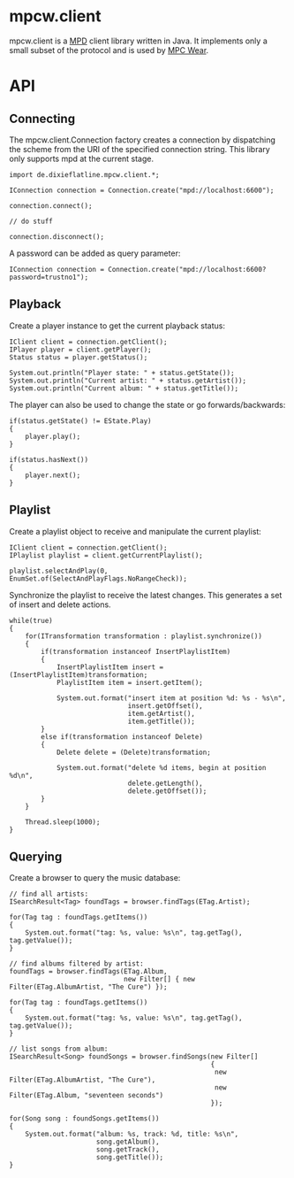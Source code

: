 # mpcw.client

mpcw.client is a [MPD](https://www.musicpd.org/) client library written in Java. It implements only a
small subset of the protocol and is used by [MPC Wear](https://github.com/20centaurifux/mpcw).

# API

## Connecting

The mpcw.client.Connection factory creates a connection by dispatching the
scheme from the URI of the specified connection string. This library only
supports mpd at the current stage.

```
import de.dixieflatline.mpcw.client.*;

IConnection connection = Connection.create("mpd://localhost:6600");

connection.connect();

// do stuff

connection.disconnect();
```

A password can be added as query parameter:

```
IConnection connection = Connection.create("mpd://localhost:6600?password=trustno1");
```

## Playback

Create a player instance to get the current playback status:

```
IClient client = connection.getClient();
IPlayer player = client.getPlayer();
Status status = player.getStatus();

System.out.println("Player state: " + status.getState());
System.out.println("Current artist: " + status.getArtist());
System.out.println("Current album: " + status.getTitle());
```

The player can also be used to change the state or go forwards/backwards:

```
if(status.getState() != EState.Play)
{			
	player.play();
}

if(status.hasNext())
{
	player.next();
}
```

## Playlist

Create a playlist object to receive and manipulate the current playlist:

```
IClient client = connection.getClient();
IPlaylist playlist = client.getCurrentPlaylist();

playlist.selectAndPlay(0, EnumSet.of(SelectAndPlayFlags.NoRangeCheck));
```

Synchronize the playlist to receive the latest changes. This generates a set
of insert and delete actions.

```
while(true)
{
	for(ITransformation transformation : playlist.synchronize())
	{
		if(transformation instanceof InsertPlaylistItem)
		{
			InsertPlaylistItem insert = (InsertPlaylistItem)transformation;
			PlaylistItem item = insert.getItem();
			
			System.out.format("insert item at position %d: %s - %s\n",
			                  insert.getOffset(),
			                  item.getArtist(),
			                  item.getTitle());
		}
		else if(transformation instanceof Delete)
		{
			Delete delete = (Delete)transformation;
			
			System.out.format("delete %d items, begin at position %d\n",
			                  delete.getLength(),
			                  delete.getOffset());
		}
	}
	
	Thread.sleep(1000);
}
```

## Querying

Create a browser to query the music database:

```
// find all artists:
ISearchResult<Tag> foundTags = browser.findTags(ETag.Artist);

for(Tag tag : foundTags.getItems())
{
	System.out.format("tag: %s, value: %s\n", tag.getTag(), tag.getValue());
}

// find albums filtered by artist:
foundTags = browser.findTags(ETag.Album,
                             new Filter[] { new Filter(ETag.AlbumArtist, "The Cure") });

for(Tag tag : foundTags.getItems())
{
	System.out.format("tag: %s, value: %s\n", tag.getTag(), tag.getValue());
}

// list songs from album:
ISearchResult<Song> foundSongs = browser.findSongs(new Filter[]
                                                   {
                                                   	new Filter(ETag.AlbumArtist, "The Cure"),
                                                   	new Filter(ETag.Album, "seventeen seconds")
                                                   });

for(Song song : foundSongs.getItems())
{
	System.out.format("album: %s, track: %d, title: %s\n",
	                  song.getAlbum(),
	                  song.getTrack(),
	                  song.getTitle());
}
```
